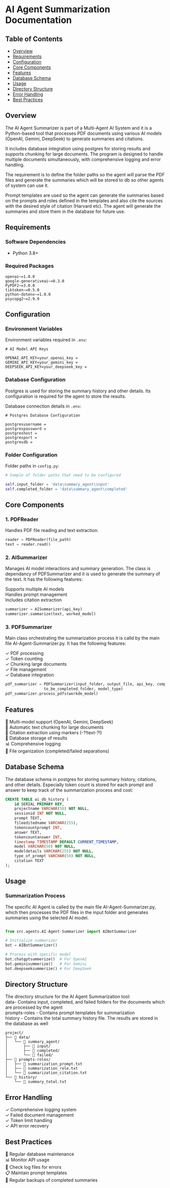 # AI Agent Summarization Documentation

## Table of Contents
- [Overview](#overview)
- [Requirements](#requirements)
- [Configuration](#configuration)
- [Core Components](#core-components)
- [Features](#features)
- [Database Schema](#database-schema)
- [Usage](#usage)
- [Directory Structure](#directory-structure)
- [Error Handling](#error-handling)
- [Best Practices](#best-practices)

## Overview
The AI Agent Summarizer is part of a Multi-Agent AI System and it is a Python-based tool that processes PDF documents using various AI models (OpenAI, Gemini, DeepSeek) to generate summaries and citations. 

It includes database integration using postgres for storing results and supports chunking for large documents. The program is designed to handle multiple documents simultaneously, with comprehensive logging and error handling. 

The requirement is to define the folder paths so the agent will parse the PDF files and generate the summaries which will be stored to db so other agents of system can use it.

Prompt templates are used so the agent can generate the summaries based on the prompts and roles defined in the templates and also cite the sources with the desired style of citation (Harvard etc). The agent will generate the summaries and store them in the database for future use.

## Requirements

### Software Dependencies
- Python 3.8+

### Required Packages
```plaintext
openai~=1.0.0
google-generativeai~=0.3.0
PyPDF2~=3.0.0
tiktoken~=0.5.0
python-dotenv~=1.0.0
psycopg2~=2.9.9
```

## Configuration

### Environment Variables

Environment variables required in `.env`:

```properties
# AI Model API Keys 

OPENAI_API_KEY=your_openai_key = 
GEMINI_API_KEY=your_gemini_key = 
DEEPSEEK_API_KEY=your_deepseek_key =
```
### Database Configuration

Postgres is used for storing the summary history and other details. Its configuration is required for the agent to store the results.

Database connection details in `.env`:

```properties
# Postgres Database Configuration

postgresusername = 
postgrespassword = 
postgreshost = 
postgresport = 
postgresdb = 
```

### Folder Configuration

Folder paths in `config.py`:

```python
# Sample of folder paths that need to be configured

self.input_folder = 'data\summary_agent\input'
self.completed_folder = 'data\summary_agent\completed'

```

## Core Components

### 1. PDFReader

Handles PDF file reading and text extraction.

```python
reader = PDFReader(file_path)
text = reader.read()
```

### 2. AISummarizer

Manages AI model interactions and summary generation. The class is dependancy of PDFSummarizer and it is used to generate the summary of the text. It has the following features:

Supports multiple AI models  
Handles prompt management  
Includes citation extraction  

```python
summarizer = AISummarizer(api_key)
summerizer.summarize(text, worked_model)
```

### 3.  PDFSummarizer

Main class orchestrating the summarization process it is calld by the main file AI-Agent-Summarizer.py. It has the following features:

✓ PDF processing  
✓ Token counting  
✓ Chunking large documents  
✓ File management  
✓ Database integration

```python
pdf_summarizer = PDFSummarizer(input_folder, output_file, api_key, completed_folder, 
                 to_be_completed_folder, model_type)
pdf_summarizer.process_pdfs(workde_model)
```

## Features

🤖 Multi-model support (OpenAI, Gemini, DeepSeek)  
📄 Automatic text chunking for large documents  
📝 Citation extraction using markers (-?!text-?!)  
💾 Database storage of results  
📊 Comprehensive logging  
📁 File organization (completed/failed separations)  

## Database Schema

The database schema in postgres for storing summary history, citations, and other details. Especially token count is stored for each prompt and answer to keep track of the summarization process and cost:

```sql
CREATE TABLE ai_db_history (
    id SERIAL PRIMARY KEY,
    projectname VARCHAR(50) NOT NULL,
    sessionid INT NOT NULL,
    prompt TEXT,
    fileeditedname VARCHAR(255),
    tokencountprompt INT,
    answer TEXT,
    tokencountanswer INT,
    timestamp TIMESTAMP DEFAULT CURRENT_TIMESTAMP,
    model VARCHAR(50) NOT NULL,
    modeldetails VARCHAR(255) NOT NULL,
    type_of_prompt VARCHAR(50) NOT NULL,
    citation TEXT
);
```
## Usage

### Summarization Process

The specific AI Agent is called by the main file AI-Agent-Summarizer.py, which then processes the PDF files in the input folder and generates summaries using the selected AI model.

```python

from src.agents.AI-Agent-Summarizer import AIBotSummarizer

# Initialize summarizer
bot = AIBotSummarizer()

# Process with specific model
bot.chatgptsummerize()  # For OpenAI
bot.geminisummerize()   # For Gemini
bot.deepseeksummerize() # For DeepSeek
```
## Directory Structure

The directory structure for the AI Agent Summarization tool:<br>
data- Contains input, completed, and failed folders for the documents which are processed by the agent<br>
prompts-roles - Contains prompt templates for summarization<br>
history - Contains the total summary history file. The results are stored in the database as well<br>

```plaintext
project/
├── 📁 data/
│   └── 📁 summary_agent/
│       ├── 📁 input/
│       ├── 📁 completed/
│       └── 📁 failed/
├── 📁 prompts-roles/
│   ├── 📄 summarization_prompt.txt
│   ├── 📄 summarization_role.txt
│   └── 📄 summarization_citation.txt
└── 📁 history/
    └── 📄 summary_total.txt
```

## Error Handling

✓ Comprehensive logging system <br>
✓ Failed document management <br>
✓ Token limit handling <br>
✓ API error recovery<br>

## Best Practices

🔄 Regular database maintenance <br>
📊 Monitor API usage <br>
📝 Check log files for errors <br>
📋 Maintain prompt templates <br>
💾 Regular backups of completed summaries <br>